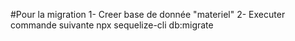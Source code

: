 #Pour la migration
1- Creer base de donnée "materiel"
2- Executer commande suivante
npx sequelize-cli db:migrate 
